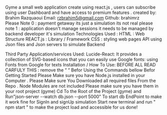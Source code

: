  Gyme a small web application create using react.js , users can subscribe  using user Dashboard and have access to premium features .
created by: Brahim Razquaoui 
Email: rzbrahim5@gmail.com
Github: brahimrz
<br>
Please Note 0 : payment getaway its just a simulation its not real
please note 1 : application doesn't manage sessions it needs to be managed by backend developer it's simulation
Technologies Used :
HTML : Web Structure REACT.js : Library / Framework CSS : styling web pages API using Json files and Json servers to simulate Backend

Third Party Application/services Used:
Lucide-React: It provides a collection of SVG-based icons that you can easily use Google fonts: using Fonts from Google for texts 
Installation / How To Use:
BEFORE ALL READ CARFULY THIS :
remove the “ “ Befor Using the Commands bellow
Befor Getting Started Please Make sure you have Node.js installed in your Computer .
Please Make sure You Downloaded all required files From the Repo .
Node Modules are not included Please make sure you have them in your root project (gyme)
Cd To the Root of the Project (gyme) and Run"json-server --watch db.json --port 5000"  To start db EndPoint to make it work fine for SignIn and signUp simulation
Start new terminal and run " npm start "  to make the project load and accessible for us
done!
